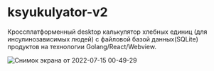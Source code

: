 # ksyukulyator-v2

Кроссплатформенный desktop калькулятор хлебных единиц (для инсулинозависимых людей) с файловой базой данных(SQLite) продуктов на технологии Golang/React/Webview.

![Снимок экрана от 2022-07-15 00-49-29](https://user-images.githubusercontent.com/60382252/179096013-30112742-a71b-450b-8f20-06547831e070.png)
